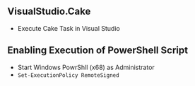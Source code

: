 ## VisualStudio.Cake

- Execute Cake Task in Visual Studio

## Enabling Execution of PowerShell Script

-  Start Windows PowrShll (x68) as Administrator
-  `Set-ExecutionPolicy RemoteSigned`